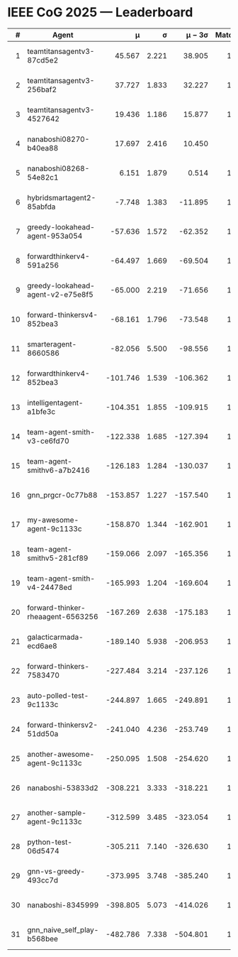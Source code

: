 # IEEE CoG 2025 — Leaderboard

| # | Agent | μ | σ | μ − 3σ | Matches | Updated |
|---:|---|---:|---:|---:|---:|---|
| 1 | teamtitansagentv3-87cd5e2 | 45.567 | 2.221 | 38.905 | 1420 | 2025-08-27 05:48 |
| 2 | teamtitansagentv3-256baf2 | 37.727 | 1.833 | 32.227 | 1360 | 2025-08-27 05:48 |
| 3 | teamtitansagentv3-4527642 | 19.436 | 1.186 | 15.877 | 1320 | 2025-08-27 05:48 |
| 4 | nanaboshi08270-b40ea88 | 17.697 | 2.416 | 10.450 | 140 | 2025-08-27 05:48 |
| 5 | nanaboshi08268-54e82c1 | 6.151 | 1.879 | 0.514 | 1140 | 2025-08-27 05:48 |
| 6 | hybridsmartagent2-85abfda | -7.748 | 1.383 | -11.895 | 1053 | 2025-08-27 05:48 |
| 7 | greedy-lookahead-agent-953a054 | -57.636 | 1.572 | -62.352 | 1338 | 2025-08-27 05:48 |
| 8 | forwardthinkerv4-591a256 | -64.497 | 1.669 | -69.504 | 1118 | 2025-08-27 05:48 |
| 9 | greedy-lookahead-agent-v2-e75e8f5 | -65.000 | 2.219 | -71.656 | 1178 | 2025-08-27 05:48 |
| 10 | forward-thinkersv4-852bea3 | -68.161 | 1.796 | -73.548 | 1312 | 2025-08-27 05:48 |
| 11 | smarteragent-8660586 | -82.056 | 5.500 | -98.556 | 1086 | 2025-08-27 05:48 |
| 12 | forwardthinkerv4-852bea3 | -101.746 | 1.539 | -106.362 | 1095 | 2025-08-27 05:48 |
| 13 | intelligentagent-a1bfe3c | -104.351 | 1.855 | -109.915 | 1162 | 2025-08-27 05:48 |
| 14 | team-agent-smith-v3-ce6fd70 | -122.338 | 1.685 | -127.394 | 1460 | 2025-08-27 05:48 |
| 15 | team-agent-smithv6-a7b2416 | -126.183 | 1.284 | -130.037 | 1560 | 2025-08-27 05:48 |
| 16 | gnn_prgcr-0c77b88 | -153.857 | 1.227 | -157.540 | 1100 | 2025-08-27 05:48 |
| 17 | my-awesome-agent-9c1133c | -158.870 | 1.344 | -162.901 | 1900 | 2025-08-27 05:48 |
| 18 | team-agent-smithv5-281cf89 | -159.066 | 2.097 | -165.356 | 1560 | 2025-08-27 05:48 |
| 19 | team-agent-smith-v4-24478ed | -165.993 | 1.204 | -169.604 | 1300 | 2025-08-27 05:48 |
| 20 | forward-thinker-rheaagent-6563256 | -167.269 | 2.638 | -175.183 | 1462 | 2025-08-27 05:48 |
| 21 | galacticarmada-ecd6ae8 | -189.140 | 5.938 | -206.953 | 1260 | 2025-08-27 05:48 |
| 22 | forward-thinkers-7583470 | -227.484 | 3.214 | -237.126 | 1420 | 2025-08-27 05:48 |
| 23 | auto-polled-test-9c1133c | -244.897 | 1.665 | -249.891 | 1160 | 2025-08-27 05:48 |
| 24 | forward-thinkersv2-51dd50a | -241.040 | 4.236 | -253.749 | 1502 | 2025-08-27 05:48 |
| 25 | another-awesome-agent-9c1133c | -250.095 | 1.508 | -254.620 | 1480 | 2025-08-27 05:48 |
| 26 | nanaboshi-53833d2 | -308.221 | 3.333 | -318.221 | 1300 | 2025-08-27 05:48 |
| 27 | another-sample-agent-9c1133c | -312.599 | 3.485 | -323.054 | 1660 | 2025-08-27 05:48 |
| 28 | python-test-06d5474 | -305.211 | 7.140 | -326.630 | 1120 | 2025-08-27 05:48 |
| 29 | gnn-vs-greedy-493cc7d | -373.995 | 3.748 | -385.240 | 1260 | 2025-08-27 05:48 |
| 30 | nanaboshi-8345999 | -398.805 | 5.073 | -414.026 | 1340 | 2025-08-27 05:48 |
| 31 | gnn_naive_self_play-b568bee | -482.786 | 7.338 | -504.801 | 1000 | 2025-08-27 05:48 |

